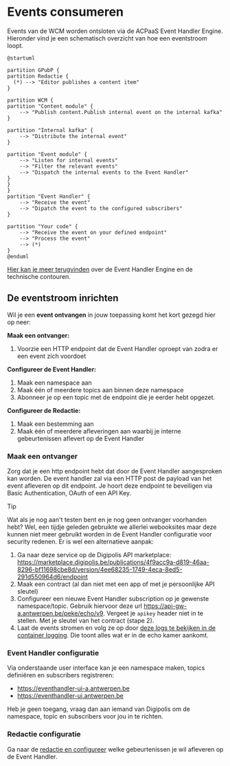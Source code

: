 # Events consumeren

Events van de WCM worden ontsloten via de ACPaaS Event Handler Engine. Hieronder vind je een schematisch overzicht van hoe een eventstroom loopt.

```plantuml
@startuml

partition GPubP {
partition Redactie {
  (*) --> "Editor publishes a content item"
}

partition WCM {
partition "Content module" {
    --> "Publish content.Publish internal event on the internal kafka"
}

partition "Internal kafka" {
    --> "Distribute the internal event" 
}

partition "Event module" {
    --> "Listen for internal events"
    --> "Filter the relevant events" 
    --> "Dispatch the internal events to the Event Handler"
}
}
}
partition "Event Handler" {
    --> "Receive the event"
    --> "Dipatch the event to the configured subscribers"
}

partition "Your code" {
    --> "Receive the event on your defined endpoint" 
    --> "Process the event"
    --> (*)
}
@enduml
```

[Hier kan je meer terugvinden](https://acpaas.digipolis.be/nl/product/event-handler-engine/v2.0.0/architecture) over de Event Handler Engine en de technische contouren.

## De eventstroom inrichten

Wil je een **event ontvangen** in jouw toepassing komt het kort gezegd hier op neer:

**Maak een ontvanger:**

1. Voorzie een HTTP endpoint dat de Event Handler oproept van zodra er een event zich voordoet

**Configureer de Event Handler:**

1. Maak een namespace aan
2. Maak één of meerdere topics aan binnen deze namespace
3. Abonneer je op een topic met de endpoint die je eerder hebt opgezet.

**Configureer de Redactie:**

1. Maak een bestemming aan
2. Maak één of meerdere afleveringen aan waarbij je interne gebeurtenissen aflevert op de Event Handler

### Maak een ontvanger

Zorg dat je een http endpoint hebt dat door de Event Handler aangesproken kan worden. De event handler zal  via een HTTP post de payload van het event afleveren op dit endpoint.
Je hoort deze endpoint te beveiligen via Basic Authentication, OAuth of een API Key.

> [!Tip]
> Wat als je nog aan't testen bent en je nog geen ontvanger voorhanden hebt?
> Wel, een tijdje geleden gebruikte we allerlei webooksites maar deze kunnen niet meer gebruikt worden in de Event Handler configuratie voor security redenen.
> Er is wel een alternatieve aanpak:
>
> 1. Ga naar deze service op de Digipolis API marketplace: <https://marketplace.digipolis.be/publications/4f9acc9a-d819-46aa-8296-bf11698cbe8d/version/4ee68235-1749-4eca-8ed5-291d550964d6/endpoint>
> 2. Maak een contract (al dan niet met een app of met je persoonlijke API sleutel)
> 3. Configureer een nieuwe Event Handler subscription op je gewenste namespace/topic. Gebruik hiervoor deze url <https://api-gw-a.antwerpen.be/peke/echo/v9>.
> Vergeet je `apikey` header niet in te stellen. Met je sleutel van het contract (stape 2).
> 4. Laat de events stromen en volg ze op door [deze logs te bekijken in de container logging](https://container-logging.antwerpen.be/app/dashboards#/view/dashboard-kubernetes-openshift-logs?_g=(filters:!(),refreshInterval:(pause:!t,value:0),time:(from:now-15m,to:now))&_a=(description:'',filters:!(('state':(store:appState),meta:(alias:!n,disabled:!f,index:pattern-k8s-logs,key:k8s_labels.antwerpen.be%2Fapp.keyword,negate:!f,params:(query:echochamber),type:phrase),query:(match_phrase:(k8s_labels.antwerpen.be%2Fapp.keyword:echochamber)))),fullScreenMode:!f,options:(hidePanelTitles:!f,useMargins:!t),query:(language:kuery,query:''),timeRestore:!f,title:'Kubernetes%20-%20Openshift%20Logs',viewMode:view)). Die toont alles wat er in de echo kamer aankomt. 

### Event Handler configuratie

Via onderstaande user interface kan je een namespace maken, topics definiëren en subscribers registreren:

* <https://eventhandler-ui-a.antwerpen.be>
* <https://eventhandler-ui.antwerpen.be>

Heb je geen toegang, vraag dan aan iemand van Digipolis om de namespace, topic en subscribers voor jou in te richten.

### Redactie configuratie

Ga naar de [redactie en configureer](/redactie/content/inrichten-events) welke gebeurtenissen je wil afleveren op de Event Handler.
